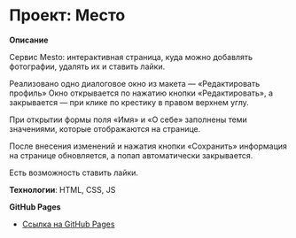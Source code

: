 # Проект: Место

**Описание**

Сервис Mesto: интерактивная страница, куда можно добавлять фотографии, удалять их и ставить лайки.

Реализовано одно диалоговое окно из макета — «Редактировать профиль»
Окно открывается по нажатию кнопки «Редактировать», а закрывается — при клике по крестику в правом верхнем углу.

При открытии формы поля «Имя» и «О себе» заполнены теми значениями, которые отображаются на странице.

После внесения изменений и нажатия кнопки «Сохранить» информация на странице обновляется, а попап автоматически закрывается.

Есть возможность ставить лайки.

**Технологии**: HTML, CSS, JS


**GitHub Pages**

* [Ссылка на GitHub Pages](https://sorokinpavel.github.io/mesto/)


